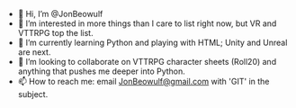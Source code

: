 - 👋 Hi, I’m @JonBeowulf
- 👀 I’m interested in more things than I care to list right now, but VR and VTTRPG top the list.
- 🌱 I’m currently learning Python and playing with HTML; Unity and Unreal are next.
- 💞️ I’m looking to collaborate on VTTRPG character sheets (Roll20) and anything that pushes me deeper into Python.
- 📫 How to reach me: email JonBeowulf@gmail.com with 'GIT' in the subject.

<!---
JonBeowulf/JonBeowulf is a ✨ special ✨ repository because its `README.md` (this file) appears on your GitHub profile.
You can click the Preview link to take a look at your changes.
--->

